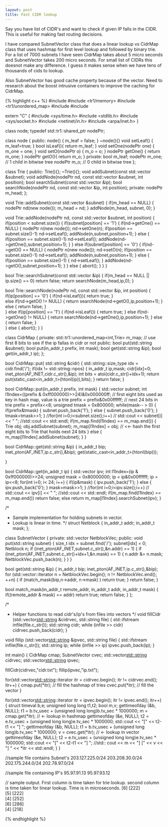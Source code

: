 ```yaml
---
layout: post
title: Fast CIDR lookup
---
```


Say you have list of CIDR's and want to check if given IP falls in the CIDR. This is useful for making fast routing decisions. 

I have compared  SubnetVector class that does a linear lookup vs CidrMap class that uses hashmap for first level lookup and followed by binary trie. For a list of 7000 subnets I have seen CidrMap takes about 5 micro seconds and SubnetVector takes 200 micro seconds. For small list of CIDRs this doesnot make any difference. I guess it makes sense when we have tens of thousands of cids to lookup.

Also SubnetVector has good cache property because of the vector. Need to research about the boost intrusive containers to improve the caching for CidrMap.

{% highlight c++ %}
#include <iostream>
#include <tr1/memory>
#include <tr1/unordered_map>
#include <vector>
#include <fstream>

extern "C"
{
#include <sys/time.h>
#include <stdlib.h>
#include <sys/socket.h>
#include <netinet/in.h>
#include <arpa/inet.h>
}

class node;
typedef std::tr1::shared_ptr<node> nodePtr;

class node {
 public:
    node() {
        m_leaf = false;
    }
    ~node(){}
    void setLeaf() {
       m_leaf=true;
    }
    bool isLeaf(){
       return m_leaf;
    }
    void setOne(nodePtr one) {
      m_one = one;
    }
    void setO(nodePtr o) {
      m_o = o;
    }
    nodePtr getOne() {
        return m_one;
    }
    nodePtr getO(){
        return m_o;
    }
 private:
    bool m_leaf;
    nodePtr m_one; // 1 child in bitwise tree
    nodePtr m_o; // 0 child in bitwise tree
};
  
class Trie {
 public:
      Trie(){};
      ~Trie(){};
      void addSubnet(const std::vector<char> &subnet);
      void addNode(nodePtr nd, const std::vector<char> &subnet, int position);
      bool searchSubnet(const std::vector<char> &ip);
      bool searchNode(nodePtr nd, const std::vector<char> &ip, int position);
 private:
      nodePtr m_head;
};

void Trie::addSubnet(const std::vector<char> &subnet) {
   if(m_head == NULL) {
       nodePtr nd(new node());
       m_head = nd;
   }
   addNode(m_head, subnet, 0);
}

void Trie::addNode(nodePtr nd, const std::vector<char> &subnet, int position) {
    if(position < subnet.size()) {
        if(subnet[position] == '1') {
            if(nd->getOne() == NULL) {
                nodePtr n(new node());
                nd->setOne(n);
                if(position == subnet.size()-1)
                   nd->setLeaf();
                addNode(n,subnet,position+1); 
            }
            else {
                if(position == subnet.size()-1)
                   nd->setLeaf();
                addNode(nd->getOne(),subnet,position+1);
            }
        }
        else if(subnet[position] == '0') {
            if(nd->getO() == NULL) {
                nodePtr n(new node());
                nd->setO(n);
                if(position == subnet.size()-1)
                   nd->setLeaf();
                addNode(n,subnet,position+1);
            }
            else {
                if(position == subnet.size()-1) {
                   nd->setLeaf();
                }
                addNode(nd->getO(),subnet,position+1);
            }
        }
        else {
           abort();
        }
    }
}

bool Trie::searchSubnet(const std::vector<char> &ip) {
  if(m_head == NULL || ip.size() == 0)
     return false;
  return searchNode(m_head,ip,0);
}

bool Trie::searchNode(nodePtr nd, const std::vector<char> &ip, int position) {
   if(ip[position] == '0') {
     if(nd->isLeaf()){
        return true;
     }    
     else if(nd->getO() != NULL) {
        return searchNode(nd->getO(),ip,position+1);
     }
     else {
        return false;
     }  
   }
   else if(ip[position] == '1') {
     if(nd->isLeaf()) {
        return true;
     }
     else if(nd->getOne() != NULL) {
        return searchNode(nd->getOne(),ip,position+1);
     }
     else {
        return false;
     }     
   }
   else {
       abort();
   }
}

class CidrMap {
  private:
      std::tr1::unordered_map<int,Trie> m_map; // use first 8 bits to see if the ip fallas in cidr or not
      public:
           bool put(std::string &subnet);
           bool put(in_addr_t prefix, int mask);
           bool get(std::string &ip);
           bool get(in_addr_t ip);
};

bool CidrMap::put( std::string &cidr) {
    std::string::size_type idx = cidr.find('/');
    if(idx != std::string::npos) {
        in_addr_t ip,mask;
        cidr[idx]=0;
        inet_pton(AF_INET,cidr.c_str(),&ip);
        int bits = atoi(cidr.c_str()+idx+1);
        return put(static_cast<in_addr_t>(htonl(ip)),bits);
    }
    return false;
}

bool CidrMap::put(in_addr_t prefix, int mask) {
  std::vector<char> subnet;
  int l1Index=((prefix & 0xff000000)>>24)&0x000000ff; // first eight bits used as key in hash map, value is a trie 
  prefix = prefix&0x00ffffff; // next 24 bits in trie
  prefix = prefix<<8;
  unsigned tmask = 0x800000;
  while(mask-- > 0) {
     if(prefix&tmask) {
       subnet.push_back('1');
     }
     else {
       subnet.push_back('0');
     }
     tmask=tmask>>1;
  }
  //for(int i=0;i<subnet.size();i++)
  //   std::cout << subnet[i] << " ";
  //std::cout << std::endl;
  if(m_map.find(l1Index) == m_map.end()) {
     Trie obj;
     obj.addSubnet(subnet);
     m_map[l1Index] = obj; // <<- hash the first eight bits to Trie that holds next 24 bits
  }
  else {
    m_map[l1Index].addSubnet(subnet);
  }
}

bool CidrMap::get(std::string &ip) {
  in_addr_t bip;
  inet_pton(AF_INET,ip.c_str(),&bip);
  get(static_cast<in_addr_t>(htonl(bip)));

}

bool CidrMap::get(in_addr_t ip) {
  std::vector<char> ipv;
  int l1Index=(ip & 0xff000000)>>24;
  unsigned mask = 0x80000000;
  ip = ip&0x00ffffff;
  ip = ip<<8;
  for(int i=0; i< 24; i++) {
     if(ip&mask) {
       ipv.push_back('1');
     }
     else {
       ipv.push_back('0');
     }
     mask=mask>>1;
  }
  //for(int i=0;i<ipv.size();i++)
  //   std::cout << ipv[i] << " ";
  //std::cout << std::endl;
  if(m_map.find(l1Index) == m_map.end())
     return false;
  else
     return m_map[l1Index].searchSubnet(ipv);
}


/*
 * Sample implementation for holding subnets in vector.
 * Lookup is linear in time.
 */
struct Netblock {
    in_addr_t addr;
    in_addr_t mask;
};

class SubnetVector {
 private:
   std::vector<Netblock> NetblockVec;
 public:
   void put(std::string subnet) {
       size_t idx = subnet.find('/');
       subnet[idx] = 0;
       Netblock n;
       if (inet_pton(AF_INET,subnet.c_str(),&n.addr) == 1) {
            if (inet_pton(AF_INET,subnet.c_str()+idx+1,&n.mask) == 1) {
                n.addr &= n.mask;
                NetblockVec.push_back(n);
            }
        }
   }

   bool get(std::string &ip) {
        in_addr_t bip;
        inet_pton(AF_INET,ip.c_str(),&bip);
        for (std::vector<Netblock>::iterator n = NetblockVec.begin(); n != NetblockVec.end(); ++n) {
            if (match_mask(bip,n->addr, n->mask) )
                 return true;
        }
        return false;
   }

   bool match_mask(in_addr_t remote_addr, in_addr_t addr, in_addr_t mask) {
        if((remote_addr & mask) == addr) return true;
        return false;
    }
};


/*
 * Helper functions to read cidr's/ip's  from files into vectors
 */
void fillCidr (std::vector<std::string> &cidrvec, std::string file) {
  std::ifstream infile(file.c_str());
  std::string cidr;
  while (infile >> cidr)
   cidrvec.push_back(cidr);
}

void fillip (std::vector<std::string> &ipvec, std::string file) {
  std::ifstream infile(file.c_str());
  std::string ip;
  while (infile >> ip)
   ipvec.push_back(ip);
}

int main() {
  CidrMap cmap;
  SubnetVector cvec;
  std::vector<std::string> cidrvec;
  std::vector<std::string> ipvec;

  fillCidr(cidrvec,"cidr.txt");
  fillip(ipvec,"ip.txt");

  for(std::vector<std::string>::iterator itr = cidrvec.begin(); itr != cidrvec.end(); itr++) {
      cmap.put(*itr); // fill the hashmap of tries
      cvec.put(*itr); // fill the vector
  }
   
  for(std::vector<std::string>::iterator itr = ipvec.begin(); itr != ipvec.end(); itr++) {
      struct timeval b,e;
      unsigned long long t1,t2;
      bool m,v;
      gettimeofday (&b, NULL);
      t1 = b.tv_usec + (unsigned long long)b.tv_sec * 1000000;
       m = cmap.get(*itr); // <- lookup in hashmap
      gettimeofday (&e, NULL);
      t2 = e.tv_usec + (unsigned long long)e.tv_sec * 1000000;
      std::cout << "[" << t2-t1 << "]  ";
      gettimeofday (&b, NULL);
      t1 = b.tv_usec + (unsigned long long)b.tv_sec * 1000000;
       v = cvec.get(*itr); // <- lookup in vector
      gettimeofday (&e, NULL);
      t2 = e.tv_usec + (unsigned long long)e.tv_sec * 1000000;
      std::cout << "[" << t2-t1 << "]  ";
      //std:: cout <<  m << "]  [" << v << "]  " << *itr << std::endl;
  }
} 


//sample file contains Subnet's
203.127.225.0/24
203.208.30.0/24
202.175.244.0/24
202.78.97.0/24

//sample file containing IP's
95.97.91.13
95.97.93.12

// sample output. First column is  time taken for trie lookup. second column is time taken for linear lookup. Time is in microseconds.
[6]  [222]  
[5]  [222]  
[4]  [252]  
[6]  [286]  
[4]  [218]

{% endhighlight %}
